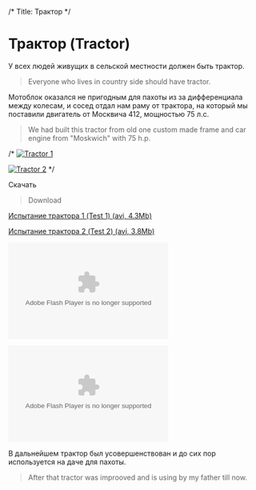 /*
Title: Трактор
*/

Трактор (Tractor)
=======

У всех людей живущих в сельской местности должен быть трактор.

>Everyone who lives in country side should have tractor.

Мотоблок оказался не пригодным для пахоты из за дифференциала между колесам, 
и сосед отдал нам раму от трактора, на который мы поставили двигатель от
Москвича 412, мощностью 75 л.с.

> We had built this tractor from old one custom made frame and 
car engine from "Moskwich" with 75 h.p.


/*
[![Tractor 1](http://img.youtube.com/vi/dfnYlQS3jgE/0.jpg)](http://www.youtube.com/watch?v=dfnYlQS3jgE "Пересеченная местность")

[![Tractor 2](http://img.youtube.com/vi/eWfqfWONR98/0.jpg)](http://www.youtube.com/watch?v=eWfqfWONR98 "Ровная дорога")
*/

Скачать
>Download

[Испытание трактора 1 (Test 1) (avi, 4.3Mb)](http://mitm.mooo.com/~onick/traktor/1.avi)

[Испытание трактора 2 (Test 2) (avi, 3.8Mb)](http://mitm.mooo.com/~onick/traktor/2.avi)


<embed src="http://www.youtube.com/watch?v=dfnYlQS3jgE" type="application/x-shockwave-flash" allowscriptaccess="always" allowfullscreen="true" width="320" height="192.5"></embed>

<embed src="http://www.youtube.com/watch?v=eWfqfWONR98" type="application/x-shockwave-flash" allowscriptaccess="always" allowfullscreen="true" width="320" height="192.5"></embed>


В дальнейшем трактор был усовершенствован и до сих пор используется на даче для
пахоты.

>After that tractor was improoved and is using by my father till now. 

